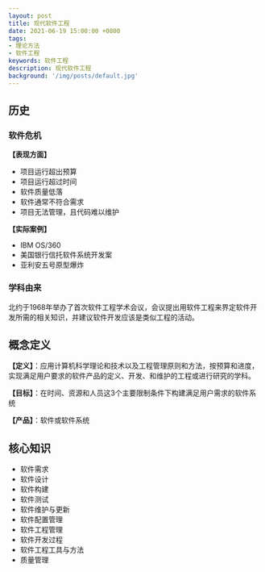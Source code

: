 ```yaml
---
layout: post
title: 现代软件工程
date: 2021-06-19 15:00:00 +0800
tags:
- 理论方法
- 软件工程
keywords: 软件工程
description: 现代软件工程
background: '/img/posts/default.jpg'
---
```


## 历史

### 软件危机

**【表现方面】**

- 项目运行超出预算
- 项目运行超过时间
- 软件质量低落
- 软件通常不符合需求
- 项目无法管理，且代码难以维护

**【实际案例】**

- IBM OS/360
- 美国银行信托软件系统开发案
- 亚利安五号原型爆炸

### 学科由来

北约于1968年举办了首次软件工程学术会议，会议提出用软件工程来界定软件开发所需的相关知识，并建议软件开发应该是类似工程的活动。

## 概念定义

**【定义】**：应用计算机科学理论和技术以及工程管理原则和方法，按预算和进度，实现满足用户要求的软件产品的定义、开发、和维护的工程或进行研究的学科。

**【目标】**：在时间、资源和人员这3个主要限制条件下构建满足用户需求的软件系统

**【产品】**：软件或软件系统

## 核心知识

- 软件需求
- 软件设计
- 软件构建
- 软件测试
- 软件维护与更新
- 软件配置管理
- 软件工程管理
- 软件开发过程
- 软件工程工具与方法
- 质量管理
